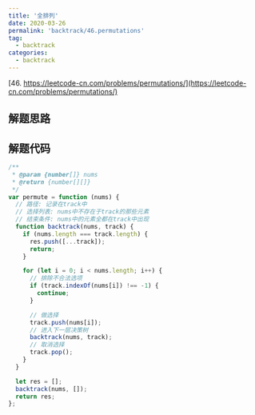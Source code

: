 ```yaml
---
title: '全排列'
date: 2020-03-26
permalink: 'backtrack/46.permutations'
tag:
  - backtrack
categories:
  - backtrack
---
```


[46. https://leetcode-cn.com/problems/permutations/](https://leetcode-cn.com/problems/permutations/)

## 解题思路

## 解题代码

```js
/**
 * @param {number[]} nums
 * @return {number[][]}
 */
var permute = function (nums) {
  // 路径: 记录在track中
  // 选择列表: nums中不存在于track的那些元素
  // 结束条件: nums中的元素全都在track中出现
  function backtrack(nums, track) {
    if (nums.length === track.length) {
      res.push([...track]);
      return;
    }

    for (let i = 0; i < nums.length; i++) {
      // 排除不合法选项
      if (track.indexOf(nums[i]) !== -1) {
        continue;
      }

      // 做选择
      track.push(nums[i]);
      // 进入下一层决策树
      backtrack(nums, track);
      // 取消选择
      track.pop();
    }
  }

  let res = [];
  backtrack(nums, []);
  return res;
};
```
